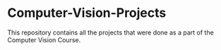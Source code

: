 # Computer-Vision-Projects

This repository contains all the projects that were done as a part of the Computer Vision Course.
